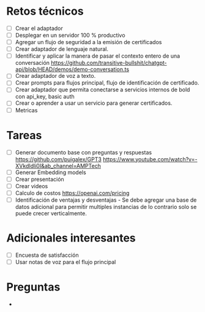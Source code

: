 # Retos técnicos 

- [ ] Crear el adaptador
- [ ] Desplegar en un servidor 100 % productivo
- [ ] Agregar un flujo de seguridad a la emisión de certificados
- [ ] Crear adaptador de lenguaje natural.
- [ ] Identificar y aplicar la manera de pasar el contexto entero de una conversación https://github.com/transitive-bullshit/chatgpt-api/blob/HEAD/demos/demo-conversation.ts 
- [ ] Crear adaptador de voz a texto.
- [ ] Crear prompts para flujos principal, flujo de identificación de certificado.
- [ ] Crear adaptador que permita conectarse a servicios internos de bold con api_key, basic auth
- [ ] Crear o aprender a usar un servicio para generar certificados.
- [ ] Metricas

# Tareas

- [ ] Generar documento base con preguntas y respuestas https://github.com/puigalex/GPT3 https://www.youtube.com/watch?v=-XVkdIdli0I&ab_channel=AMPTech
- [ ] Generar Embedding models
- [ ] Crear presentación
- [ ] Crear videos
- [ ] Calculo de costos https://openai.com/pricing
- [ ] Identificación de ventajas y desventajas
        - Se debe agregar una base de datos adicional para permitir multiples instancias de lo contrario solo se puede crecer verticalmente.

# Adicionales interesantes

- [ ] Encuesta de satisfacción
- [ ] Usar notas de voz para el flujo principal

# Preguntas

- 

